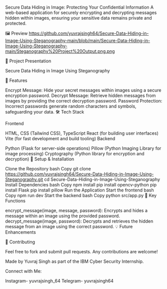 Secure Data Hiding in Image: Protecting Your Confidential Information
A web-based application for securely encrypting and decrypting messages hidden within images, ensuring your sensitive data remains private and protected.

🖼️ Preview
 https://github.com/yuvrajsingh64/Secure-Data-Hiding-in-Image-Using-Steganography-main/blob/main/Secure-Data-Hiding-in-Image-Using-Steganography-main/Steganography%20Project%20Output.png.png
 
📑 Project Presentation

Secure Data Hiding in Image Using Steganography

🚀 Features

Encrypt Message: Hide your secret messages within images using a secure encryption password.
Decrypt Message: Retrieve hidden messages from images by providing the correct decryption password.
Password Protection: Incorrect passwords generate random characters and symbols, safeguarding your data.
🛠 Tech Stack

Frontend

HTML, CSS (Tailwind CSS), TypeScript
React (for building user interfaces)
Vite (for fast development and build tooling)
Backend

Python (Flask for server-side operations)
Pillow (Python Imaging Library for image processing)
Cryptography (Python library for encryption and decryption)
📌 Setup & Installation

Clone the Repository
bash
Copy
git clone https://github.com/yuvrajsingh64/Secure-Data-Hiding-in-Image-Using-Steganography.git
cd Secure-Data-Hiding-in-Image-Using-Steganography
Install Dependencies
bash
Copy
npm install
pip install opencv-python
pip install Flask
pip install pillow
Run the Application
Start the frontend
bash
Copy
npm run dev
Start the backend
bash
Copy
python src/app.py
📜 Key Functions

encrypt_message(image, message, password): Encrypts and hides a message within an image using the provided password.
decrypt_message(image, password): Decrypts and retrieves the hidden message from an image using the correct password.
💡 Future Enhancements

🤝 Contributing

Feel free to fork and submit pull requests. Any contributions are welcome!

Made by Yuvraj Singh as part of the IBM Cyber Security Internship.

Connect with Me:

Instagram- yuvrajsingh_64
Telegram- yuvrajsingh64


